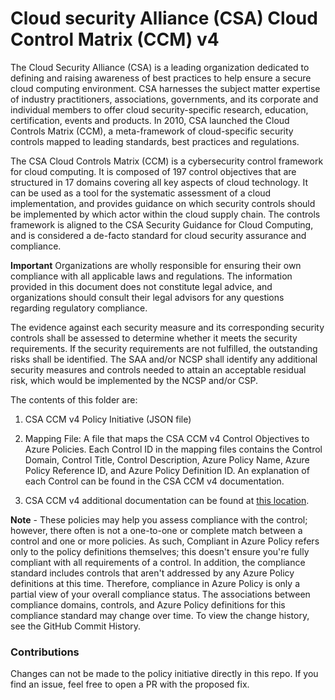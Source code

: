 # Cloud security Alliance (CSA) Cloud Control Matrix (CCM) v4
The Cloud Security Alliance (CSA) is a leading organization dedicated to defining and raising awareness of best practices to help ensure a secure cloud computing environment. CSA harnesses the subject matter expertise of industry practitioners, associations, governments, and its corporate and individual members to offer cloud security-specific research, education, certification, events and products. In 2010, CSA launched the Cloud Controls Matrix (CCM), a meta-framework of cloud-specific security controls mapped to leading standards, best practices and regulations. 

The CSA Cloud Controls Matrix (CCM) is a cybersecurity control framework for cloud computing.
It is composed of 197 control objectives that are structured in 17 domains covering all key aspects of cloud technology. It can be used as a tool for the systematic assessment of a cloud implementation, and provides guidance on which security controls should be implemented by which actor within the cloud supply chain. The controls framework is aligned to the CSA Security Guidance for Cloud Computing, and is considered a de-facto standard for cloud security assurance and compliance. 
 
**Important** Organizations are wholly responsible for ensuring their own compliance with all applicable laws and regulations. The information provided in this document does not constitute legal advice, and organizations should consult their legal advisors for any questions regarding regulatory compliance.

The evidence against each security measure and its corresponding security controls shall be assessed to determine whether it meets the security requirements. If the security requirements are not fulfilled, the outstanding risks shall be identified. The SAA and/or NCSP shall identify any additional security measures and controls needed to attain an acceptable residual risk, which would be implemented by the NCSP and/or CSP.

The contents of this folder are:
 1. CSA CCM v4 Policy Initiative (JSON file)

 2. Mapping File: A file that maps the CSA CCM v4 Control Objectives to Azure Policies. Each Control ID in the mapping files contains the Control Domain, Control Title, Control Description, Azure Policy Name, Azure Policy Reference ID, and Azure Policy Definition ID. An explanation of each Control can be found in the CSA CCM v4 documentation.

 3. CSA CCM v4 additional documentation can be found at [this location](https://cloudsecurityalliance.org/research/cloud-controls-matrix/).

**Note** - These policies may help you assess compliance with the control; however, there often is not a one-to-one or complete match between a control and one or more policies. As such, Compliant in Azure Policy refers only to the policy definitions themselves; this doesn't ensure you're fully compliant with all requirements of a control. In addition, the compliance standard includes controls that aren't addressed by any Azure Policy definitions at this time. Therefore, compliance in Azure Policy is only a partial view of your overall compliance status. The associations between compliance domains, controls, and Azure Policy definitions for this compliance standard may change over time. To view the change history, see the GitHub Commit History.

 ### Contributions
 Changes can not be made to the policy initiative directly in this repo. If you find an issue, feel free to open a PR with the proposed fix.
